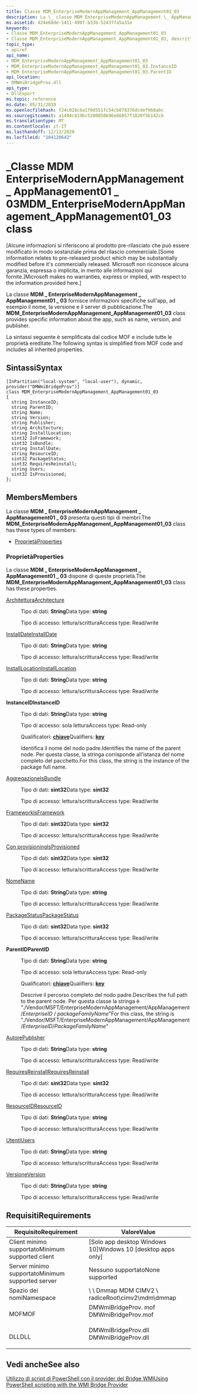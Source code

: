 ```yaml
---
title: Classe MDM_EnterpriseModernAppManagement_AppManagement01_03
description: La \_ classe MDM EnterpriseModernAppManagement \_ AppManagement01 \_ 03 fornisce informazioni specifiche sull'app, ad esempio il nome, la versione e il server di pubblicazione.
ms.assetid: 424e68de-1411-490f-b33b-5243ffa5a31e
keywords:
- Classe MDM_EnterpriseModernAppManagement_AppManagement01_03
- Classe MDM_EnterpriseModernAppManagement_AppManagement01_03, descritta
topic_type:
- apiref
api_name:
- MDM_EnterpriseModernAppManagement_AppManagement01_03
- MDM_EnterpriseModernAppManagement_AppManagement01_03.InstanceID
- MDM_EnterpriseModernAppManagement_AppManagement01_03.ParentID
api_location:
- DMWmiBridgeProv.dll
api_type:
- DllExport
ms.topic: reference
ms.date: 05/31/2018
ms.openlocfilehash: f24c028c6a1f0d551fc54cb078376dcdef968abc
ms.sourcegitcommit: a1494c819bc5200050696e66057f1020f5b142cb
ms.translationtype: MT
ms.contentlocale: it-IT
ms.lasthandoff: 12/12/2020
ms.locfileid: "104120642"
---
```

# <a name="mdm_enterprisemodernappmanagement_appmanagement01_03-class"></a><span data-ttu-id="452a5-105">\_Classe MDM EnterpriseModernAppManagement \_ AppManagement01 \_ 03</span><span class="sxs-lookup"><span data-stu-id="452a5-105">MDM\_EnterpriseModernAppManagement\_AppManagement01\_03 class</span></span>

<span data-ttu-id="452a5-106">\[Alcune informazioni si riferiscono al prodotto pre-rilasciato che può essere modificato in modo sostanziale prima del rilascio commerciale.</span><span class="sxs-lookup"><span data-stu-id="452a5-106">\[Some information relates to pre-released product which may be substantially modified before it's commercially released.</span></span> <span data-ttu-id="452a5-107">Microsoft non riconosce alcuna garanzia, espressa o implicita, in merito alle informazioni qui fornite.\]</span><span class="sxs-lookup"><span data-stu-id="452a5-107">Microsoft makes no warranties, express or implied, with respect to the information provided here.\]</span></span>

<span data-ttu-id="452a5-108">La classe **MDM \_ EnterpriseModernAppManagement \_ AppManagement01 \_ 03** fornisce informazioni specifiche sull'app, ad esempio il nome, la versione e il server di pubblicazione.</span><span class="sxs-lookup"><span data-stu-id="452a5-108">The **MDM\_EnterpriseModernAppManagement\_AppManagement01\_03** class provides specific information about the app, such as name, version, and publisher.</span></span>

<span data-ttu-id="452a5-109">La sintassi seguente è semplificata dal codice MOF e include tutte le proprietà ereditate.</span><span class="sxs-lookup"><span data-stu-id="452a5-109">The following syntax is simplified from MOF code and includes all inherited properties.</span></span>

## <a name="syntax"></a><span data-ttu-id="452a5-110">Sintassi</span><span class="sxs-lookup"><span data-stu-id="452a5-110">Syntax</span></span>

``` syntax
[InPartition("local-system", "local-user"), dynamic, provider("DMWmiBridgeProv")]
class MDM_EnterpriseModernAppManagement_AppManagement01_03
{
  string InstanceID;
  string ParentID;
  string Name;
  string Version;
  string Publisher;
  string Architecture;
  string InstallLocation;
  sint32 IsFramework;
  sint32 IsBundle;
  string InstallDate;
  string ResourceID;
  sint32 PackageStatus;
  sint32 RequiresReinstall;
  string Users;
  sint32 IsProvisioned;
};
```

## <a name="members"></a><span data-ttu-id="452a5-111">Members</span><span class="sxs-lookup"><span data-stu-id="452a5-111">Members</span></span>

<span data-ttu-id="452a5-112">La classe **MDM \_ EnterpriseModernAppManagement \_ AppManagement01 \_ 03** presenta questi tipi di membri:</span><span class="sxs-lookup"><span data-stu-id="452a5-112">The **MDM\_EnterpriseModernAppManagement\_AppManagement01\_03** class has these types of members:</span></span>

-   [<span data-ttu-id="452a5-113">Proprietà</span><span class="sxs-lookup"><span data-stu-id="452a5-113">Properties</span></span>](#properties)

### <a name="properties"></a><span data-ttu-id="452a5-114">Proprietà</span><span class="sxs-lookup"><span data-stu-id="452a5-114">Properties</span></span>

<span data-ttu-id="452a5-115">La classe **MDM \_ EnterpriseModernAppManagement \_ AppManagement01 \_ 03** dispone di queste proprietà.</span><span class="sxs-lookup"><span data-stu-id="452a5-115">The **MDM\_EnterpriseModernAppManagement\_AppManagement01\_03** class has these properties.</span></span>

<dl> <dt>

[<span data-ttu-id="452a5-116">Architettura</span><span class="sxs-lookup"><span data-stu-id="452a5-116">Architecture</span></span>](/windows/client-management/mdm/enterprisemodernappmanagement-csp#----packagefamilyname-packagefullname-architecture)
</dt> <dd> <dl> <dt>

<span data-ttu-id="452a5-117">Tipo di dati: **String**</span><span class="sxs-lookup"><span data-stu-id="452a5-117">Data type: **string**</span></span>
</dt> <dt>

<span data-ttu-id="452a5-118">Tipo di accesso: lettura/scrittura</span><span class="sxs-lookup"><span data-stu-id="452a5-118">Access type: Read/write</span></span>
</dt> </dl>

</dd> <dt>

[<span data-ttu-id="452a5-119">InstallDate</span><span class="sxs-lookup"><span data-stu-id="452a5-119">InstallDate</span></span>](/windows/client-management/mdm/enterprisemodernappmanagement-csp#----packagefamilyname-packagefullname-installdate)
</dt> <dd> <dl> <dt>

<span data-ttu-id="452a5-120">Tipo di dati: **String**</span><span class="sxs-lookup"><span data-stu-id="452a5-120">Data type: **string**</span></span>
</dt> <dt>

<span data-ttu-id="452a5-121">Tipo di accesso: lettura/scrittura</span><span class="sxs-lookup"><span data-stu-id="452a5-121">Access type: Read/write</span></span>
</dt> </dl>

</dd> <dt>

[<span data-ttu-id="452a5-122">InstallLocation</span><span class="sxs-lookup"><span data-stu-id="452a5-122">InstallLocation</span></span>](/windows/client-management/mdm/enterprisemodernappmanagement-csp#----packagefamilyname-packagefullname-installlocation)
</dt> <dd> <dl> <dt>

<span data-ttu-id="452a5-123">Tipo di dati: **String**</span><span class="sxs-lookup"><span data-stu-id="452a5-123">Data type: **string**</span></span>
</dt> <dt>

<span data-ttu-id="452a5-124">Tipo di accesso: lettura/scrittura</span><span class="sxs-lookup"><span data-stu-id="452a5-124">Access type: Read/write</span></span>
</dt> </dl>

</dd> <dt>

<span data-ttu-id="452a5-125">**InstanceID**</span><span class="sxs-lookup"><span data-stu-id="452a5-125">**InstanceID**</span></span>
</dt> <dd> <dl> <dt>

<span data-ttu-id="452a5-126">Tipo di dati: **String**</span><span class="sxs-lookup"><span data-stu-id="452a5-126">Data type: **string**</span></span>
</dt> <dt>

<span data-ttu-id="452a5-127">Tipo di accesso: sola lettura</span><span class="sxs-lookup"><span data-stu-id="452a5-127">Access type: Read-only</span></span>
</dt> <dt>

<span data-ttu-id="452a5-128">Qualificatori: [ **chiave**](/windows/desktop/WmiSdk/key-qualifier)</span><span class="sxs-lookup"><span data-stu-id="452a5-128">Qualifiers: [**key**](/windows/desktop/WmiSdk/key-qualifier)</span></span>
</dt> </dl>

<span data-ttu-id="452a5-129">Identifica il nome del nodo padre.</span><span class="sxs-lookup"><span data-stu-id="452a5-129">Identifies the name of the parent node.</span></span> <span data-ttu-id="452a5-130">Per questa classe, la stringa corrisponde all'istanza del nome completo del pacchetto.</span><span class="sxs-lookup"><span data-stu-id="452a5-130">For this class, the string is the instance of the package full name.</span></span>

</dd> <dt>

[<span data-ttu-id="452a5-131">Aggregazione</span><span class="sxs-lookup"><span data-stu-id="452a5-131">IsBundle</span></span>](/windows/client-management/mdm/enterprisemodernappmanagement-csp#----packagefamilyname-packagefullname-isbundle)
</dt> <dd> <dl> <dt>

<span data-ttu-id="452a5-132">Tipo di dati: **sint32**</span><span class="sxs-lookup"><span data-stu-id="452a5-132">Data type: **sint32**</span></span>
</dt> <dt>

<span data-ttu-id="452a5-133">Tipo di accesso: lettura/scrittura</span><span class="sxs-lookup"><span data-stu-id="452a5-133">Access type: Read/write</span></span>
</dt> </dl>

</dd> <dt>

[<span data-ttu-id="452a5-134">Framework</span><span class="sxs-lookup"><span data-stu-id="452a5-134">IsFramework</span></span>](/windows/client-management/mdm/enterprisemodernappmanagement-csp#----packagefamilyname-packagefullname-isframework)
</dt> <dd> <dl> <dt>

<span data-ttu-id="452a5-135">Tipo di dati: **sint32**</span><span class="sxs-lookup"><span data-stu-id="452a5-135">Data type: **sint32**</span></span>
</dt> <dt>

<span data-ttu-id="452a5-136">Tipo di accesso: lettura/scrittura</span><span class="sxs-lookup"><span data-stu-id="452a5-136">Access type: Read/write</span></span>
</dt> </dl>

</dd> <dt>

[<span data-ttu-id="452a5-137">Con provisioning</span><span class="sxs-lookup"><span data-stu-id="452a5-137">IsProvisioned</span></span>](/windows/client-management/mdm/enterprisemodernappmanagement-csp#----packagefamilyname-packagefullname-isprovisioned)
</dt> <dd> <dl> <dt>

<span data-ttu-id="452a5-138">Tipo di dati: **sint32**</span><span class="sxs-lookup"><span data-stu-id="452a5-138">Data type: **sint32**</span></span>
</dt> <dt>

<span data-ttu-id="452a5-139">Tipo di accesso: lettura/scrittura</span><span class="sxs-lookup"><span data-stu-id="452a5-139">Access type: Read/write</span></span>
</dt> </dl>

</dd> <dt>

[<span data-ttu-id="452a5-140">Nome</span><span class="sxs-lookup"><span data-stu-id="452a5-140">Name</span></span>](/windows/client-management/mdm/enterprisemodernappmanagement-csp#----packagefamilyname-packagefullname-name)
</dt> <dd> <dl> <dt>

<span data-ttu-id="452a5-141">Tipo di dati: **String**</span><span class="sxs-lookup"><span data-stu-id="452a5-141">Data type: **string**</span></span>
</dt> <dt>

<span data-ttu-id="452a5-142">Tipo di accesso: lettura/scrittura</span><span class="sxs-lookup"><span data-stu-id="452a5-142">Access type: Read/write</span></span>
</dt> </dl>

</dd> <dt>

[<span data-ttu-id="452a5-143">PackageStatus</span><span class="sxs-lookup"><span data-stu-id="452a5-143">PackageStatus</span></span>](/windows/client-management/mdm/enterprisemodernappmanagement-csp#----packagefamilyname-packagefullname-packagestatus)
</dt> <dd> <dl> <dt>

<span data-ttu-id="452a5-144">Tipo di dati: **sint32**</span><span class="sxs-lookup"><span data-stu-id="452a5-144">Data type: **sint32**</span></span>
</dt> <dt>

<span data-ttu-id="452a5-145">Tipo di accesso: lettura/scrittura</span><span class="sxs-lookup"><span data-stu-id="452a5-145">Access type: Read/write</span></span>
</dt> </dl>

</dd> <dt>

<span data-ttu-id="452a5-146">**ParentID**</span><span class="sxs-lookup"><span data-stu-id="452a5-146">**ParentID**</span></span>
</dt> <dd> <dl> <dt>

<span data-ttu-id="452a5-147">Tipo di dati: **String**</span><span class="sxs-lookup"><span data-stu-id="452a5-147">Data type: **string**</span></span>
</dt> <dt>

<span data-ttu-id="452a5-148">Tipo di accesso: sola lettura</span><span class="sxs-lookup"><span data-stu-id="452a5-148">Access type: Read-only</span></span>
</dt> <dt>

<span data-ttu-id="452a5-149">Qualificatori: [ **chiave**](/windows/desktop/WmiSdk/key-qualifier)</span><span class="sxs-lookup"><span data-stu-id="452a5-149">Qualifiers: [**key**](/windows/desktop/WmiSdk/key-qualifier)</span></span>
</dt> </dl>

<span data-ttu-id="452a5-150">Descrive il percorso completo del nodo padre.</span><span class="sxs-lookup"><span data-stu-id="452a5-150">Describes the full path to the parent node.</span></span> <span data-ttu-id="452a5-151">Per questa classe la stringa è "./Vendor/MSFT/EnterpriseModernAppManagement/AppManagement/*EnterpriseID* / *packageFamilyName*"</span><span class="sxs-lookup"><span data-stu-id="452a5-151">For this class, the string is "./Vendor/MSFT/EnterpriseModernAppManagement/AppManagement/*EnterpriseID*/*PackageFamilyName*"</span></span>

</dd> <dt>

[<span data-ttu-id="452a5-152">Autore</span><span class="sxs-lookup"><span data-stu-id="452a5-152">Publisher</span></span>](/windows/client-management/mdm/enterprisemodernappmanagement-csp#----packagefamilyname-packagefullname-publisher)
</dt> <dd> <dl> <dt>

<span data-ttu-id="452a5-153">Tipo di dati: **String**</span><span class="sxs-lookup"><span data-stu-id="452a5-153">Data type: **string**</span></span>
</dt> <dt>

<span data-ttu-id="452a5-154">Tipo di accesso: lettura/scrittura</span><span class="sxs-lookup"><span data-stu-id="452a5-154">Access type: Read/write</span></span>
</dt> </dl>

</dd> <dt>

[<span data-ttu-id="452a5-155">RequiresReinstall</span><span class="sxs-lookup"><span data-stu-id="452a5-155">RequiresReinstall</span></span>](/windows/client-management/mdm/enterprisemodernappmanagement-csp#----packagefamilyname-packagefullname-requiresreinstall)
</dt> <dd> <dl> <dt>

<span data-ttu-id="452a5-156">Tipo di dati: **sint32**</span><span class="sxs-lookup"><span data-stu-id="452a5-156">Data type: **sint32**</span></span>
</dt> <dt>

<span data-ttu-id="452a5-157">Tipo di accesso: lettura/scrittura</span><span class="sxs-lookup"><span data-stu-id="452a5-157">Access type: Read/write</span></span>
</dt> </dl>

</dd> <dt>

[<span data-ttu-id="452a5-158">ResourceID</span><span class="sxs-lookup"><span data-stu-id="452a5-158">ResourceID</span></span>](/windows/client-management/mdm/enterprisemodernappmanagement-csp#----packagefamilyname-packagefullname-resourceid)
</dt> <dd> <dl> <dt>

<span data-ttu-id="452a5-159">Tipo di dati: **String**</span><span class="sxs-lookup"><span data-stu-id="452a5-159">Data type: **string**</span></span>
</dt> <dt>

<span data-ttu-id="452a5-160">Tipo di accesso: lettura/scrittura</span><span class="sxs-lookup"><span data-stu-id="452a5-160">Access type: Read/write</span></span>
</dt> </dl>

</dd> <dt>

[<span data-ttu-id="452a5-161">Utenti</span><span class="sxs-lookup"><span data-stu-id="452a5-161">Users</span></span>](/windows/client-management/mdm/enterprisemodernappmanagement-csp#----packagefamilyname-packagefullname-users)
</dt> <dd> <dl> <dt>

<span data-ttu-id="452a5-162">Tipo di dati: **String**</span><span class="sxs-lookup"><span data-stu-id="452a5-162">Data type: **string**</span></span>
</dt> <dt>

<span data-ttu-id="452a5-163">Tipo di accesso: lettura/scrittura</span><span class="sxs-lookup"><span data-stu-id="452a5-163">Access type: Read/write</span></span>
</dt> </dl>

</dd> <dt>

[<span data-ttu-id="452a5-164">Versione</span><span class="sxs-lookup"><span data-stu-id="452a5-164">Version</span></span>](/windows/client-management/mdm/enterprisemodernappmanagement-csp#----packagefamilyname-packagefullname-version)
</dt> <dd> <dl> <dt>

<span data-ttu-id="452a5-165">Tipo di dati: **String**</span><span class="sxs-lookup"><span data-stu-id="452a5-165">Data type: **string**</span></span>
</dt> <dt>

<span data-ttu-id="452a5-166">Tipo di accesso: lettura/scrittura</span><span class="sxs-lookup"><span data-stu-id="452a5-166">Access type: Read/write</span></span>
</dt> </dl>

</dd> </dl>

## <a name="requirements"></a><span data-ttu-id="452a5-167">Requisiti</span><span class="sxs-lookup"><span data-stu-id="452a5-167">Requirements</span></span>



| <span data-ttu-id="452a5-168">Requisito</span><span class="sxs-lookup"><span data-stu-id="452a5-168">Requirement</span></span> | <span data-ttu-id="452a5-169">Valore</span><span class="sxs-lookup"><span data-stu-id="452a5-169">Value</span></span> |
|-------------------------------------|------------------------------------------------------------------------------------------------|
| <span data-ttu-id="452a5-170">Client minimo supportato</span><span class="sxs-lookup"><span data-stu-id="452a5-170">Minimum supported client</span></span><br/> | <span data-ttu-id="452a5-171">\[Solo app desktop Windows 10\]</span><span class="sxs-lookup"><span data-stu-id="452a5-171">Windows 10 \[desktop apps only\]</span></span><br/>                                                    |
| <span data-ttu-id="452a5-172">Server minimo supportato</span><span class="sxs-lookup"><span data-stu-id="452a5-172">Minimum supported server</span></span><br/> | <span data-ttu-id="452a5-173">Nessuno supportato</span><span class="sxs-lookup"><span data-stu-id="452a5-173">None supported</span></span><br/>                                                                      |
| <span data-ttu-id="452a5-174">Spazio dei nomi</span><span class="sxs-lookup"><span data-stu-id="452a5-174">Namespace</span></span><br/>                | <span data-ttu-id="452a5-175">\\ \\ Dmmap MDM CIMV2 \\ radice</span><span class="sxs-lookup"><span data-stu-id="452a5-175">Root\\cimv2\\mdm\\dmmap</span></span><br/>                                                             |
| <span data-ttu-id="452a5-176">MOF</span><span class="sxs-lookup"><span data-stu-id="452a5-176">MOF</span></span><br/>                      | <dl> <span data-ttu-id="452a5-177"><dt>DMWmiBridgeProv. mof</dt></span><span class="sxs-lookup"><span data-stu-id="452a5-177"><dt>DMWmiBridgeProv.mof</dt></span></span> </dl> |
| <span data-ttu-id="452a5-178">DLL</span><span class="sxs-lookup"><span data-stu-id="452a5-178">DLL</span></span><br/>                      | <dl> <span data-ttu-id="452a5-179"><dt>DMWmiBridgeProv.dll</dt></span><span class="sxs-lookup"><span data-stu-id="452a5-179"><dt>DMWmiBridgeProv.dll</dt></span></span> </dl> |



## <a name="see-also"></a><span data-ttu-id="452a5-180">Vedi anche</span><span class="sxs-lookup"><span data-stu-id="452a5-180">See also</span></span>

<dl> <dt>

[<span data-ttu-id="452a5-181">Utilizzo di script di PowerShell con il provider del Bridge WMI</span><span class="sxs-lookup"><span data-stu-id="452a5-181">Using PowerShell scripting with the WMI Bridge Provider</span></span>](/windows/client-management/mdm/using-powershell-scripting-with-the-wmi-bridge-provider)
</dt> </dl>

 

